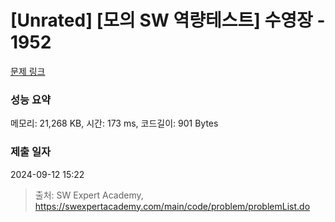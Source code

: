 # [Unrated] [모의 SW 역량테스트] 수영장 - 1952 

[문제 링크](https://swexpertacademy.com/main/code/problem/problemDetail.do?contestProbId=AV5PpFQaAQMDFAUq) 

### 성능 요약

메모리: 21,268 KB, 시간: 173 ms, 코드길이: 901 Bytes

### 제출 일자

2024-09-12 15:22



> 출처: SW Expert Academy, https://swexpertacademy.com/main/code/problem/problemList.do